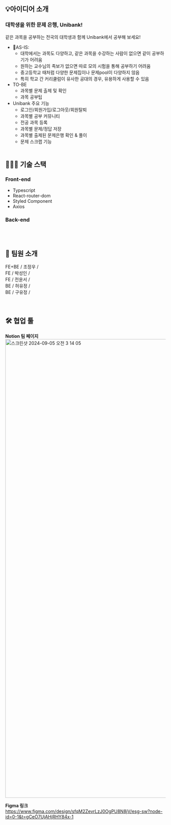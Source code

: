## 💡아이디어 소개
### 대학생을 위한 문제 은행, Unibank!

같은 과목을 공부하는 전국의 대학생과 함께 Unibank에서 공부해 보세요!

- AS-IS:
    - 대학에서는 과목도 다양하고, 같은 과목을 수강하는 사람이 없으면 같이 공부하기가 어려움
    - 원하는 교수님의 족보가 없으면 따로 모의 시험을 통해 공부하기 어려움
    - 중고등학교 때처럼 다양한 문제집이나 문제pool이 다양하지 않음
    - 특히 학교 간 커리큘럼이 유사한 공대의 경우, 유용하게 사용할 수 있음
- TO-BE
    - 과목별 문제 출제 및 확인
    - 과목 공부팁 <br>
- Unibank 주요 기능
    - 로그인/회원가입/로그아웃/회원탈퇴
    - 과목별 공부 커뮤니티
    - 전공 과목 등록
    - 과목별 문제/정답 저장
    - 과목별 출제된 문제은행 확인 & 풀이
    - 문제 스크랩 기능
<br><br>
## 🧑🏻‍💻 기술 스택
### Front-end
- Typescript
- React-router-dom
- Styled Component
- Axios

### Back-end

<br><br>
## 🤼 팀원 소개
FE+BE / 조정우 / <br>
FE / 박성인 / <br>
FE / 전윤서 / <br>
BE / 허유정 / <br>
BE / 구유정 / <br>
<br><br>
## 🛠️ 협업 툴

<strong>Notion 팀 페이지</strong>
<img width="1440" alt="스크린샷 2024-09-05 오전 3 14 05" src="https://github.com/user-attachments/assets/72144525-d02a-4c6a-ab9f-ccf691423a23">

<strong>Figma 링크</strong><br>
https://www.figma.com/design/sfqM2ZevrLzJ0OgPU8N8jV/esg-sw?node-id=0-1&t=gCeO7UjAHjRHY84x-1
